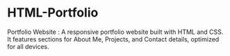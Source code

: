 # HTML-Portfolio
Portfolio Website :  A responsive portfolio website built with HTML and CSS. It features sections for About Me, Projects, and Contact details, optimized for all devices.
